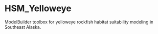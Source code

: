 # HSM_Yelloweye
ModelBuilder toolbox for yelloweye rockfish habitat suitability modeling in Southeast Alaska.
